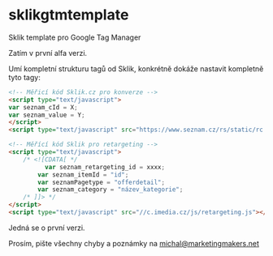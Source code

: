 # sklikgtmtemplate
Sklik template pro Google Tag Manager

Zatím v první alfa verzi. 

Umí kompletní strukturu tagů od Sklik, konkrétně dokáže nastavit kompletně tyto tagy: 

``` HTML
<!-- Měřicí kód Sklik.cz pro konverze -->
<script type="text/javascript">
var seznam_cId = X;
var seznam_value = Y;
</script>
<script type="text/javascript" src="https://www.seznam.cz/rs/static/rc.js" async></script>

<!-- Měřící kód Sklik pro retargeting -->
<script type="text/javascript">
	/* <![CDATA[ */
	      var seznam_retargeting_id = xxxx;
        var seznam_itemId = "id";
        var seznamPagetype = "offerdetail";
        var seznam_category = "název_kategorie";
	/* ]]> */
</script>
<script type="text/javascript" src="//c.imedia.cz/js/retargeting.js"></script>
```
Jedná se o první verzi. 

Prosím, pište všechny chyby a poznámky na michal@marketingmakers.net
